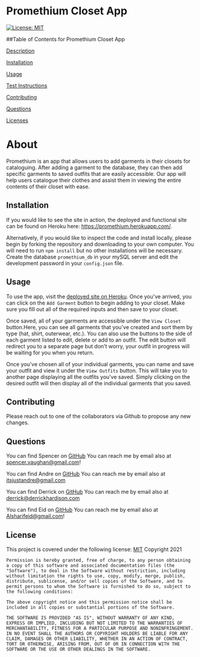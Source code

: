 
# Promethium Closet App
[![License: MIT](https://img.shields.io/badge/License-MIT-yellow.svg)](https://opensource.org/licenses/MIT)
          
 ##Table of Contents for Promethium Closet App
          
[Description](#About)
          
[Installation](#Installation)
          
[Usage](#Usage)
          
[Test Instructions](#Test)
          
[Contributing](#Contributing)
          
[Questions](#Questions)
          
[Licenses](#Licenses)
          
# About
Promethium is an app that allows users to add garments in their closets for cataloguing. After adding a garment to the database, they can then add specific garments to saved outfits that are easily accessible. Our app will help users catalogue their clothes and assist them in viewing the entire contents of their closet with ease.

## Installation

If you would like to see the site in action, the deployed and functional site can be found on Heroku here: <https://promethium.herokuapp.com/>.

Alternatively, if you would like to inspect the code and install locally, please begin by forking the repository and downloading to your own computer. You will need to run ```npm install``` but no other installations will be necessary. Create the database ```promethium_db``` in your mySQL server and edit the development password in your ```config.json``` file.
## Usage
To use the app, visit the [deployed site on Heroku](https://promethium.herokuapp.com/). Once you've arrived, you can click on the ```Add Garment``` button to begin adding to your closet. Make sure you fill out all of the required inputs and then save to your closet. 

Once saved, all of your garments are accessible under the ```View Closet``` button.Here, you can see all garments that you've created and sort them by type (hat, shirt, outerwear, etc.). You can also use the buttons to the side of each garment listed to edit, delete or add to an outfit. The edit button will redirect you to a separate page but don't worry, your outfit in progress will be waiting for you when you return. 

Once you've chosen all of your individual garments, you can name and save your outfit and view it under the ```View Outfits``` button. This will take you to another page displaying all the outfits you've saved. Simply clicking on the desired outfit will then display all of the individual garments that you saved.
## Contributing
Please reach out to one of the collaborators via Github to propose any new changes.
          
## Questions
You can find Spencer on [GitHub](https://www.github.com/spencerv86) 
You can reach me by email also at spencer.vaughan@gmail.com!

You can find Andre on [GitHub](https://www.github.com/AndreDiop) 
You can reach me by email also at itsjustandre@gmail.com 

You can find Derrick on [GitHub](https://www.github.com/DerrickHardison) 
You can reach me by email also at derrick@derrickhardison.com

You can find Eid on [GitHub](https://github.com/alsharifnahas) 
You can reach me by email also at Alsharifeid@gmail.com!

## License
This project is covered under the following 
license:
[MIT](https://opensource.org/licenses/MIT)
Copyright 2021

    Permission is hereby granted, free of charge, to any person obtaining a copy of this software and associated documentation files (the "Software"), to deal in the Software without restriction, including without limitation the rights to use, copy, modify, merge, publish, distribute, sublicense, and/or sell copies of the Software, and to permit persons to whom the Software is furnished to do so, subject to the following conditions:
    
    The above copyright notice and this permission notice shall be included in all copies or substantial portions of the Software.
    
    THE SOFTWARE IS PROVIDED "AS IS", WITHOUT WARRANTY OF ANY KIND, EXPRESS OR IMPLIED, INCLUDING BUT NOT LIMITED TO THE WARRANTIES OF MERCHANTABILITY, FITNESS FOR A PARTICULAR PURPOSE AND NONINFRINGEMENT. IN NO EVENT SHALL THE AUTHORS OR COPYRIGHT HOLDERS BE LIABLE FOR ANY CLAIM, DAMAGES OR OTHER LIABILITY, WHETHER IN AN ACTION OF CONTRACT, TORT OR OTHERWISE, ARISING FROM, OUT OF OR IN CONNECTION WITH THE SOFTWARE OR THE USE OR OTHER DEALINGS IN THE SOFTWARE.
    
    
        
